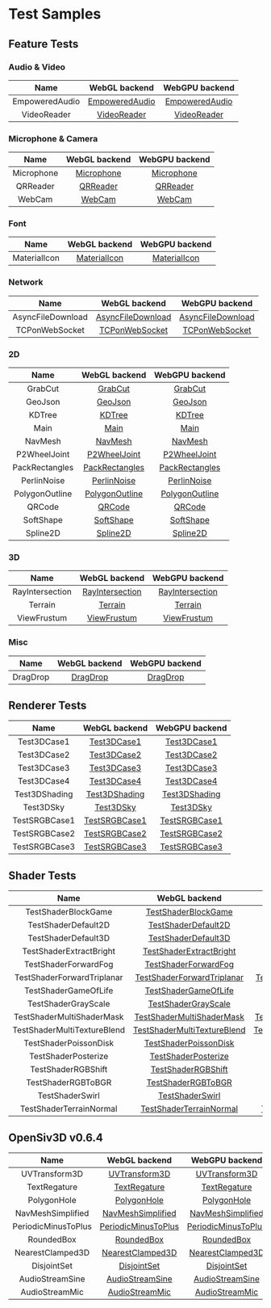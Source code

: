 # Test Samples

## Feature Tests

### Audio & Video

| Name | WebGL backend | WebGPU backend |
| :--: | :--: | :--: |
| EmpoweredAudio | [EmpoweredAudio](./EmpoweredAudio/EmpoweredAudio.html) | [EmpoweredAudio](./WebGPU/EmpoweredAudio/EmpoweredAudio.html)
| VideoReader | [VideoReader](./VideoReader/VideoReader.html) | [VideoReader](./WebGPU/VideoReader/VideoReader.html) |

### Microphone & Camera

| Name | WebGL backend | WebGPU backend |
| :--: | :--: | :--: |
| Microphone | [Microphone](./Microphone/Microphone.html) | [Microphone](./WebGPU/Microphone/Microphone.html) |
| QRReader | [QRReader](./QRReader/QRReader.html) | [QRReader](./WebGPU/QRReader/QRReader.html) |
| WebCam | [WebCam](./WebCam/WebCam.html) | [WebCam](./WebGPU/WebCam/WebCam.html) |

### Font

| Name | WebGL backend | WebGPU backend |
| :--: | :--: | :--: |
| MaterialIcon | [MaterialIcon](./MaterialIcon/MaterialIcon.html) | [MaterialIcon](./WebGPU/MaterialIcon/MaterialIcon.html) |

### Network

| Name | WebGL backend | WebGPU backend |
| :--: | :--: | :--: |
| AsyncFileDownload | [AsyncFileDownload](./AsyncFileDownload/AsyncFileDownload.html) | [AsyncFileDownload](./WebGPU/AsyncFileDownload/AsyncFileDownload.html) |
| TCPonWebSocket | [TCPonWebSocket](./TCPonWebSocket/TCPonWebSocket.html) | [TCPonWebSocket](./WebGPU/TCPonWebSocket/TCPonWebSocket.html) |

### 2D

| Name | WebGL backend | WebGPU backend |
| :--: | :--: | :--: |
| GrabCut | [GrabCut](./GrabCut/GrabCut.html) | [GrabCut](./WebGPU/GrabCut/GrabCut.html) |
| GeoJson | [GeoJson](./GeoJson/GeoJson.html) | [GeoJson](./WebGPU/GeoJson/GeoJson.html) |
| KDTree | [KDTree](./KDTree/KDTree.html) | [KDTree](./WebGPU/KDTree/KDTree.html) |
| Main | [Main](./Main/Main.html) | [Main](./WebGPU/Main/Main.html) |
| NavMesh | [NavMesh](./NavMesh/NavMesh.html) | [NavMesh](./WebGPU/NavMesh/NavMesh.html) |
| P2WheelJoint | [P2WheelJoint](./P2WheelJoint/P2WheelJoint.html) | [P2WheelJoint](./WebGPU/P2WheelJoint/P2WheelJoint.html) |
| PackRectangles | [PackRectangles](./PackRectangles/PackRectangles.html) | [PackRectangles](./WebGPU/PackRectangles/PackRectangles.html) |
| PerlinNoise | [PerlinNoise](./PerlinNoise/PerlinNoise.html) | [PerlinNoise](./WebGPU/PerlinNoise/PerlinNoise.html) |
| PolygonOutline | [PolygonOutline](./PolygonOutline/PolygonOutline.html) | [PolygonOutline](./WebGPU/PolygonOutline/PolygonOutline.html) |
| QRCode | [QRCode](./QRCode/QRCode.html) | [QRCode](./QRCode/QRCode.html) |
| SoftShape | [SoftShape](./SoftShape/SoftShape.html) |[SoftShape](./WebGPU/SoftShape/SoftShape.html) |
| Spline2D | [Spline2D](./Spline2D/Spline2D.html) | [Spline2D](./WebGPU/Spline2D/Spline2D.html) |

### 3D

| Name | WebGL backend | WebGPU backend |
| :--: | :--: | :--: |
| RayIntersection | [RayIntersection](./RayIntersection/RayIntersection.html) | [RayIntersection](./WebGPU/RayIntersection/RayIntersection.html) |
| Terrain | [Terrain](./Terrain/Terrain.html) | [Terrain](./WebGPU/Terrain/Terrain.html) |
| ViewFrustum | [ViewFrustum](./ViewFrustum/ViewFrustum.html) | [ViewFrustum](./WebGPU/ViewFrustum/ViewFrustum.html) |

### Misc

| Name | WebGL backend | WebGPU backend |
| :--: | :--: | :--: |
| DragDrop | [DragDrop](./DragDrop/DragDrop.html) | [DragDrop](./WebGPU/DragDrop/DragDrop.html) |

## Renderer Tests

| Name | WebGL backend | WebGPU backend |
| :--: | :--: | :--: |
| Test3DCase1 | [Test3DCase1](./Test3DCase1/Test3DCase1.html) | [Test3DCase1](./WebGPU/Test3DCase1/Test3DCase1.html) |
| Test3DCase2 | [Test3DCase2](./Test3DCase2/Test3DCase2.html) | [Test3DCase2](./WebGPU/Test3DCase2/Test3DCase2.html) |
| Test3DCase3 | [Test3DCase3](./Test3DCase3/Test3DCase3.html) | [Test3DCase3](./WebGPU/Test3DCase3/Test3DCase3.html) |
| Test3DCase4 | [Test3DCase4](./Test3DCase4/Test3DCase4.html) | [Test3DCase4](./WebGPU/Test3DCase4/Test3DCase4.html) |
| Test3DShading | [Test3DShading](./Test3DShading/Test3DShading.html) | [Test3DShading](./WebGPU/Test3DShading/Test3DShading.html) |
| Test3DSky | [Test3DSky](./Test3DSky/Test3DSky.html) | [Test3DSky](./WebGPU/Test3DSky/Test3DSky.html) |
| TestSRGBCase1 | [TestSRGBCase1](./TestSRGBCase1/TestSRGBCase1.html) | [TestSRGBCase1](./WebGPU/TestSRGBCase1/TestSRGBCase1.html) |
| TestSRGBCase2 | [TestSRGBCase2](./TestSRGBCase2/TestSRGBCase2.html) | [TestSRGBCase2](./WebGPU/TestSRGBCase2/TestSRGBCase2.html) |
| TestSRGBCase3 | [TestSRGBCase3](./TestSRGBCase3/TestSRGBCase3.html) | [TestSRGBCase3](./WebGPU/TestSRGBCase3/TestSRGBCase3.html) |

## Shader Tests

| Name | WebGL backend | WebGPU backend |
| :--: | :--: | :--: |
| TestShaderBlockGame | [TestShaderBlockGame](./TestShaderBlockGame/TestShaderBlockGame.html) | [TestShaderBlockGame](./WebGPU/TestShaderBlockGame/TestShaderBlockGame.html) |
| TestShaderDefault2D | [TestShaderDefault2D](./TestShaderDefault2D/TestShaderDefault2D.html) | [TestShaderDefault2D](./WebGPU/TestShaderDefault2D/TestShaderDefault2D.html) |
| TestShaderDefault3D | [TestShaderDefault3D](./TestShaderDefault3D/TestShaderDefault3D.html) | [TestShaderDefault3D](./WebGPU/TestShaderDefault3D/TestShaderDefault3D.html) |
| TestShaderExtractBright | [TestShaderExtractBright](./TestShaderExtractBright/TestShaderExtractBright.html) | [TestShaderExtractBright](./WebGPU/TestShaderExtractBright/TestShaderExtractBright.html) |
| TestShaderForwardFog | [TestShaderForwardFog](./TestShaderForwardFog/TestShaderForwardFog.html) | [TestShaderForwardFog](./WebGPU/TestShaderForwardFog/TestShaderForwardFog.html) |
| TestShaderForwardTriplanar | [TestShaderForwardTriplanar](./TestShaderForwardTriplanar/TestShaderForwardTriplanar.html) | [TestShaderForwardTriplanar](./WebGPU/TestShaderForwardTriplanar/TestShaderForwardTriplanar.html) |
| TestShaderGameOfLife | [TestShaderGameOfLife](./TestShaderGameOfLife/TestShaderGameOfLife.html) | [TestShaderGameOfLife](./WebGPU/TestShaderGameOfLife/TestShaderGameOfLife.html) |
| TestShaderGrayScale | [TestShaderGrayScale](./TestShaderGrayScale/TestShaderGrayScale.html) | [TestShaderGrayScale](./WebGPU/TestShaderGrayScale/TestShaderGrayScale.html) |
| TestShaderMultiShaderMask | [TestShaderMultiShaderMask](./TestShaderMultiShaderMask/TestShaderMultiShaderMask.html) | [TestShaderMultiShaderMask](./WebGPU/TestShaderMultiShaderMask/TestShaderMultiShaderMask.html) |
| TestShaderMultiTextureBlend | [TestShaderMultiTextureBlend](./TestShaderMultiTextureBlend/TestShaderMultiTextureBlend.html) | [TestShaderMultiTextureBlend](./WebGPU/TestShaderMultiTextureBlend/TestShaderMultiTextureBlend.html) |
| TestShaderPoissonDisk | [TestShaderPoissonDisk](./TestShaderPoissonDisk/TestShaderPoissonDisk.html) | [TestShaderPoissonDisk](./WebGPU/TestShaderPoissonDisk/TestShaderPoissonDisk.html) |
| TestShaderPosterize | [TestShaderPosterize](./TestShaderPosterize/TestShaderPosterize.html) | [TestShaderPosterize](./WebGPU/TestShaderPosterize/TestShaderPosterize.html) |
| TestShaderRGBShift | [TestShaderRGBShift](./TestShaderRGBShift/TestShaderRGBShift.html) | [TestShaderRGBShift](./WebGPU/TestShaderRGBShift/TestShaderRGBShift.html) |
| TestShaderRGBToBGR | [TestShaderRGBToBGR](./TestShaderRGBToBGR/TestShaderRGBToBGR.html) | [TestShaderRGBToBGR](./WebGPU/TestShaderRGBToBGR/TestShaderRGBToBGR.html) |
| TestShaderSwirl | [TestShaderSwirl](./TestShaderSwirl/TestShaderSwirl.html) | [TestShaderSwirl](./WebGPU/TestShaderSwirl/TestShaderSwirl.html) |
| TestShaderTerrainNormal | [TestShaderTerrainNormal](./TestShaderTerrainNormal/TestShaderTerrainNormal.html) | [TestShaderTerrainNormal](./WebGPU/TestShaderTerrainNormal/TestShaderTerrainNormal.html) |

## OpenSiv3D v0.6.4

| Name | WebGL backend | WebGPU backend |
| :--: | :--: | :--: |
| UVTransform3D | [UVTransform3D](./UVTransform3D/UVTransform3D.html) | [UVTransform3D](./WebGPU/UVTransform3D/UVTransform3D.html) |
| TextRegature | [TextRegature](./TextRegature/TextRegature.html) | [TextRegature](./WebGPU/TextRegature/TextRegature.html) |
| PolygonHole | [PolygonHole](./PolygonHole/PolygonHole.html) | [PolygonHole](./WebGPU/PolygonHole/PolygonHole.html) |
| NavMeshSimplified | [NavMeshSimplified](./NavMeshSimplified/NavMeshSimplified.html) | [NavMeshSimplified](./WebGPU/NavMeshSimplified/NavMeshSimplified.html) |
| PeriodicMinusToPlus | [PeriodicMinusToPlus](./PeriodicMinusToPlus/PeriodicMinusToPlus.html) | [PeriodicMinusToPlus](./WebGPU/PeriodicMinusToPlus/PeriodicMinusToPlus.html) |
| RoundedBox | [RoundedBox](./RoundedBox/RoundedBox.html) | [RoundedBox](./WebGPU/RoundedBox/RoundedBox.html) |
| NearestClamped3D | [NearestClamped3D](./NearestClamped3D/NearestClamped3D.html) | [NearestClamped3D](./WebGPU/NearestClamped3D/NearestClamped3D.html) |
| DisjointSet | [DisjointSet](./DisjointSet/DisjointSet.html) | [DisjointSet](./WebGPU/DisjointSet/DisjointSet.html) |
| AudioStreamSine | [AudioStreamSine](./AudioStreamSine/AudioStreamSine.html) | [AudioStreamSine](./WebGPU/AudioStreamSine/AudioStreamSine.html) |
| AudioStreamMic | [AudioStreamMic](./AudioStreamMic/AudioStreamMic.html) | [AudioStreamMic](./WebGPU/AudioStreamMic/AudioStreamMic.html) |
